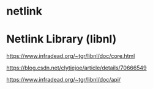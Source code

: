 # netlink



# Netlink Library (libnl)

https://www.infradead.org/~tgr/libnl/doc/core.html

https://blog.csdn.net/clytiejoe/article/details/70666549

https://www.infradead.org/~tgr/libnl/doc/api/

